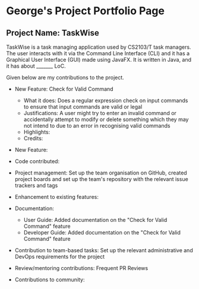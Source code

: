 # George's Project Portfolio Page

## Project Name: TaskWise
TaskWise is a task managing application used by CS2103/T task managers.
The user interacts with it via the Command Line Interface (CLI) and it has a Graphical User
Interface (GUI) made using JavaFX. It is written in Java, and it has about _______ LoC.

Given below are my contributions to the project.

* New Feature: Check for Valid Command
  * What it does: Does a regular expression check on input commands to ensure that input commands are valid or legal
  * Justifications: A user might try to enter an invalid command or accidentally attempt to modify or delete something
    which they may not intend to due to an error in recognising valid commands
  * Highlights:
  * Credits:
* New Feature:

* Code contributed:

* Project management: Set up the team organisation on GitHub, created project boards and set up the team's repository
  with the relevant issue trackers and tags
* Enhancement to existing features:
* Documentation:
  * User Guide: Added documentation on the "Check for Valid Command" feature
  * Developer Guide: Added documentation on the "Check for Valid Command" feature
* Contribution to team-based tasks: Set up the relevant administrative and DevOps requirements for the project
* Review/mentoring contributions: Frequent PR Reviews
* Contributions to community:
